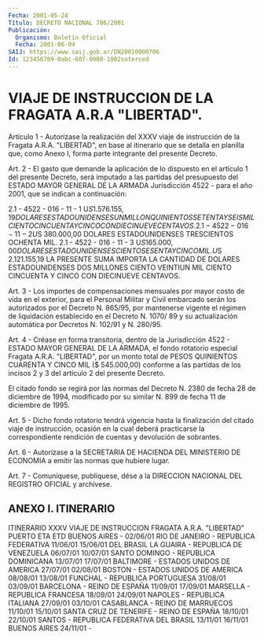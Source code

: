 ```yaml
---
Fecha: 2001-05-24
Título: DECRETO NACIONAL 706/2001
Publicación:
  Organismo: Boletín Oficial
  Fecha: 2001-06-04
SAIJ: https://www.saij.gob.ar/DN20010000706
Id: 123456789-0abc-607-0000-1002soterced
---
```

# VIAJE DE INSTRUCCION DE LA FRAGATA A.R.A "LIBERTAD".

<a id="1"></a>
Artículo  1  -  Autorízase  la   realización  del  XXXV  viaje  de instrucción de la Fragata A.R.A. "LIBERTAD", en base al itinerario que  se detalla en planilla que, como  Anexo  I,  forma  parte integrante  del    presente  Decreto.

<a id="2"></a>
Art. 2 - El gasto que demande la aplicación de lo  dispuesto en el artículo 1 del presente Decreto, será imputado a las  partidas del presupuesto del ESTADO MAYOR GENERAL DE LA ARMADA Jurisdicción 4522 - para el año 2001, que se indican a continuación:

 2.1 - 4522 - 016 -  11  -  1                        U$S  1.576.155,19  DOLARES ESTADOUNIDENSES UN MILLON QUINIENTOS  SETENTA Y SEIS MIL CIENTO CINCUENTA Y CINCO CON  DIECINUEVE CENTAVOS. 2.1  -  4522  - 016 - 11 - 2                        U$S    380.000,00  DOLARES ESTADOUNIDENSES TRESCIENTOS OCHENTA MIL. 2.1 - 4522 - 016  -  11  - 3                        U$S    165.000,00  DOLARES ESTADOUNIDENSES CIENTO SESENTA Y CINCO MIL.                                                     U$S  2.121.155,19   LA PRESENTE SUMA IMPORTA LA CANTIDAD DE DOLARES ESTADOUNIDENSES DOS MILLONES CIENTO VEINTIUN MIL CIENTO CINCUENTA Y CINCO CON DIECINUEVE CENTAVOS.

<a id="3"></a>
Art. 3 - Los importes de compensaciones mensuales  por mayor costo de vida en el exterior, para el Personal Militar y Civil  embarcado serán  los  autorizados  por  el  Decreto N. 865/95, por mantenerse vigente el régimen de liquidación establecido en el Decreto N. 1070/ 89 y su actualización automática por Decretos N. 102/91 y N. 280/95.

<a id="4"></a>
Art. 4 - Créase en forma transitoria,  dentro  de  la Jurisdicción 4522  -  ESTADO  MAYOR  GENERAL  DE  LA  ARMADA, el fondo rotatorio especial Fragata A.R.A. "LIBERTAD", por un  monto  total  de  PESOS QUINIENTOS  CUARENTA  Y  CINCO  MIL  ($  545.000,00) conforme a las partidas de los incisos 2 y 3 del artículo 2 del presente Decreto.

El citado fondo se regirá por las normas del  Decreto  N. 2380  de fecha  28 de diciembre de 1994, modificado por su similar N. 899 de fecha 11 de diciembre de 1995.

<a id="5"></a>
Art. 5 - Dicho fondo rotatorio tendrá vigencia hasta la finalización  del  citado  viaje de instrucción, ocasión en la cual deberá  practicarse  la  correspondiente  rendición  de  cuentas  y devolución de sobrantes.

<a id="6"></a>
Art. 6 - Autorízase a la  SECRETARIA DE HACIENDA DEL MINISTERIO DE ECONOMIA a emitir las normas que hubiere lugar.

<a id="7"></a>
Art.  7 - Comuníquese, publíquese, dése a la DIRECCION NACIONAL DEL REGISTRO OFICIAL y archívese.

## ANEXO I. ITINERARIO

<a id="1"></a>
ITINERARIO XXXV VIAJE DE INSTRUCCION                                FRAGATA  A.R.A.  "LIBERTAD"  PUERTO                                                  ETA ETD BUENOS AIRES                                            - 02/06/01 RIO DE JANEIRO - REPUBLICA FEDERATIVA           11/06/01        15/06/01 DEL BRASIL LA GUAIRA - REPUBLICA DE VENEZUELA                      06/07/01 10/07/01 SANTO DOMINGO - REPUBLICA DOMINICANA            13/07/01        17/07/01 BALTIMORE - ESTADOS UNIDOS DE AMERICA           27/07/01        02/08/01  BOSTON - ESTADOS UNIDOS DE AMERICA                      08/08/01 13/08/01 FUNCHAL - REPUBLICA PORTUGUESA                  31/08/01        03/09/01 BARCELONA -  REINO DE ESPAÑA                            11/09/01 17/09/01 MARSELLA - REPUBLICA FRANCESA                           18/09/01 24/09/01 NAPOLES - REPUBLICA ITALIANA                            27/09/01 03/10/01 CASABLANCA - REINO DE MARRUECOS                 11/10/01        15/10/01 SANTA CRUZ DE TENERIFE - REINO DE ESPAÑA                18/10/01 22/10/01  SANTOS - REPUBLICA FEDERATIVA DEL BRASIL                13/11/01 16/11/01 BUENOS AIRES                                            24/11/01 -